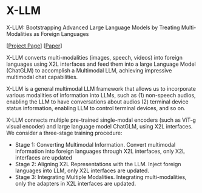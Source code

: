 # X-LLM
X-LLM: Bootstrapping Advanced Large Language Models by Treating Multi-Modalities as Foreign Languages

[[Project Page](https://x-llm.github.io/)] [[Paper]()]

X-LLM converts multi-modalities (images, speech, videos) into foreign languages using X2L interfaces and feed them into a large Language Model (ChatGLM) to accomplish a Multimodal LLM, achieving impressive multimodal chat capabilities.

X-LLM is a general multimodal LLM framework that allows us to incorporate various modalities of information into LLMs, such as (1) non-speech audios, enabling the LLM to have conversations about audios (2) terminal device status information, enabling LLM to control terminal devices, and so on.

X-LLM connects multiple pre-trained single-modal encoders (such as ViT-g visual encoder) and large language model ChatGLM, using X2L interfaces. We consider a three-stage training procedure:
- Stage 1: Converting Multimodal Information. Convert multimodal information into foreign languages through X2L interfaces, only X2L interfaces are updated
- Stage 2: Aligning X2L Representations with the LLM. Inject foreign languages into LLM, only X2L interfaces are updated.
- Stage 3: Integrating Multiple Modalities. Integrating multi-modalities, only the adapters in X2L interfaces are updated.
